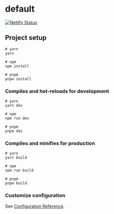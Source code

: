 # default

[![Netlify Status](https://api.netlify.com/api/v1/badges/a576a2a6-5067-4c8a-bf79-f3c7db4d8e8a/deploy-status)](https://app.netlify.com/sites/deplastic/deploys)

## Project setup

```
# yarn
yarn

# npm
npm install

# pnpm
pnpm install
```

### Compiles and hot-reloads for development

```
# yarn
yarn dev

# npm
npm run dev

# pnpm
pnpm dev
```

### Compiles and minifies for production

```
# yarn
yarn build

# npm
npm run build

# pnpm
pnpm build
```

### Customize configuration

See [Configuration Reference](https://vitejs.dev/config/).
